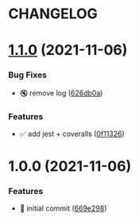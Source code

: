 # CHANGELOG

# [1.1.0](https://github.com/thierrymichel/esbuild-plugin-unprefix-core-modules/compare/v1.0.0...v1.1.0) (2021-11-06)


### Bug Fixes

* :mute: remove log ([626db0a](https://github.com/thierrymichel/esbuild-plugin-unprefix-core-modules/commit/626db0a172aea1cb0832703c812dfd0148fc5a05))


### Features

* :white_check_mark: add jest + coveralls ([0f11326](https://github.com/thierrymichel/esbuild-plugin-unprefix-core-modules/commit/0f11326fa3493c75ff925b35bc0950994a6e9e8c))

# 1.0.0 (2021-11-06)


### Features

* :tada: initial commit ([669e298](https://github.com/thierrymichel/esbuild-plugin-unprefix-core-modules/commit/669e2980bfc1e11e09eb2c07d8de071e02cd913f))
